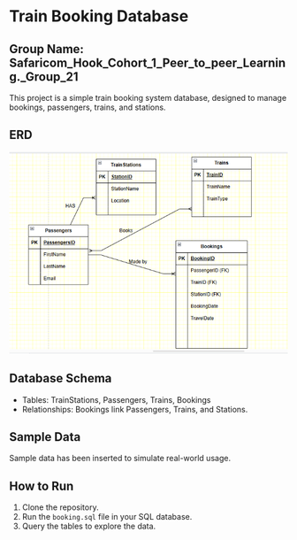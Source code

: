 # Train Booking Database

## Group Name: Safaricom_Hook_Cohort_1_Peer_to_peer_Learning._Group_21
This project is a simple train booking system database, designed to manage bookings, passengers, trains, and stations.

## ERD
![ERD Image](ERD_Image.png)

## Database Schema
- Tables: TrainStations, Passengers, Trains, Bookings
- Relationships: Bookings link Passengers, Trains, and Stations.

## Sample Data
Sample data has been inserted to simulate real-world usage.

## How to Run
1. Clone the repository.
2. Run the `booking.sql` file in your SQL database.
3. Query the tables to explore the data.

